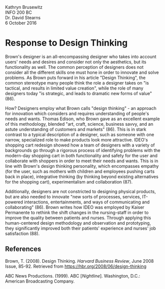 Kathryn Brusewitz  
INFO 200 BC  
Dr. David Stearns  
6 October 2016  

Response to Design Thinking
===========================
Brown's designer is an all-encompassing designer who takes into account users' needs and desires and consider not only the aesthetics, but its functionality as well. The common perception of designers does not consider all the different skills one must hone in order to innovate and solve problems. As Brown puts forward in his article "Design Thinking", the common stereotype many people think the role a designer takes on "is tactical, and results in limited value creation", while the role of many designers today "is strategic, and leads to dramatic new forms of value" (86).

How? Designers employ what Brown calls "design thinking" - an approach for innovation which considers and requires understanding of people's needs and wants. Thomas Edison, who Brown gave as an excellent example of this methodology, blended "art, craft, science, business savvy, and an astute understanding of customers and markets" (86). This is in stark contrast to a typical description of a designer, such as someone with one narrow, specialized role to make products look more attractive. IDEO's shopping cart redesign showed how a team of designers with a variety of backgrounds go through a rigorous process of identifying problems with the modern-day shopping cart in both functionality and safety for the user and collaborate with shoppers in order to meet their needs and wants. This is in line with Brown's design thinking personality, which encompasses empathy (for the user, such as mothers with children and employees pushing carts back in place), integrative thinking (by thinking beyond existing alternatives for the shopping cart), experimentalism and collaboration (87).

Additionally, designers are not constricted to designing physical products, but are also needed to innovate "new sorts of processes, services, IT-powered interactions, entertainments, and ways of communicating and collaborating" (86). Brown writes how IDEO was employed by Kaiser Permanente to rethink the shift changes in the nursing-staff in order to improve the quality between patients and nurses. Through applying this human-centered design methodology and observation and prototyping, they significantly improved both their patients' experience and nurses' job satisfaction (88).

References
----------
Brown, T. (2008). Design Thinking. _Harvard Business Review_, June 2008 Issue, 85-92. Retrieved from https://hbr.org/2008/06/design-thinking

ABC News Productions. (1999). ABC [_Nightline_]. Washington, D.C.: American Broadcasting Company.